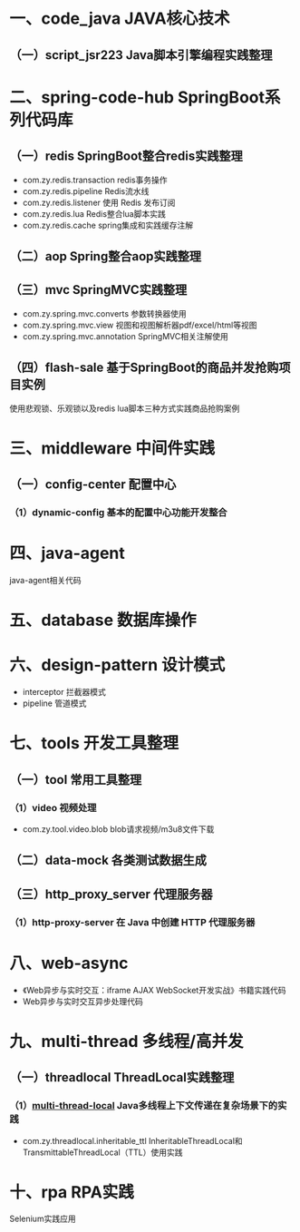 # 一、code_java JAVA核心技术

## （一）script_jsr223 Java脚本引擎编程实践整理

# 二、spring-code-hub  SpringBoot系列代码库

## （一）redis SpringBoot整合redis实践整理

- com.zy.redis.transaction redis事务操作
- com.zy.redis.pipeline Redis流水线
- com.zy.redis.listener 使用 Redis 发布订阅
- com.zy.redis.lua Redis整合lua脚本实践
- com.zy.redis.cache spring集成和实践缓存注解

## （二）aop Spring整合aop实践整理

## （三）mvc SpringMVC实践整理

- com.zy.spring.mvc.converts 参数转换器使用
- com.zy.spring.mvc.view 视图和视图解析器pdf/excel/html等视图
- com.zy.spring.mvc.annotation SpringMVC相关注解使用

## （四）flash-sale 基于SpringBoot的商品并发抢购项目实例

使用悲观锁、乐观锁以及redis lua脚本三种方式实践商品抢购案例

# 三、middleware  中间件实践

## （一）config-center 配置中心

### （1）dynamic-config 基本的配置中心功能开发整合

# 四、java-agent

java-agent相关代码

# 五、database 数据库操作

# 六、design-pattern 设计模式

- interceptor 拦截器模式
- pipeline 管道模式

# 七、tools 开发工具整理

## （一）tool 常用工具整理

### （1）video 视频处理

- com.zy.tool.video.blob blob请求视频/m3u8文件下载

## （二）data-mock 各类测试数据生成

## （三）http_proxy_server 代理服务器

### （1）http-proxy-server 在 Java 中创建 HTTP 代理服务器

# 八、web-async

- 《Web异步与实时交互：iframe AJAX WebSocket开发实战》书籍实践代码
- Web异步与实时交互异步处理代码

# 九、multi-thread 多线程/高并发

## （一）threadlocal ThreadLocal实践整理

### （1）[multi-thread-local](multi-thread/threadlocal) Java多线程上下文传递在复杂场景下的实践
- com.zy.threadlocal.inheritable_ttl  InheritableThreadLocal和TransmittableThreadLocal（TTL）使用实践


# 十、rpa RPA实践

Selenium实践应用



